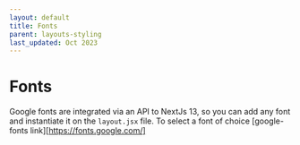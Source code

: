 ```yaml
---
layout: default
title: Fonts
parent: layouts-styling
last_updated: Oct 2023
---
```


# Fonts

Google fonts are integrated via an API to NextJs 13, so you can add any font and instantiate it on the `layout.jsx` file. To select a font of choice [google-fonts link][https://fonts.google.com/]